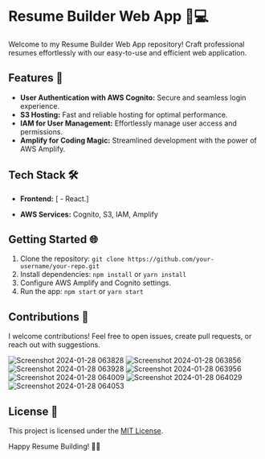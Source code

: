 # Resume Builder Web App 📄💻

Welcome to my Resume Builder Web App repository! Craft professional resumes effortlessly with our easy-to-use and efficient web application.

## Features 🚀

- **User Authentication with AWS Cognito:** Secure and seamless login experience.
- **S3 Hosting:** Fast and reliable hosting for optimal performance.
- **IAM for User Management:** Effortlessly manage user access and permissions.
- **Amplify for Coding Magic:** Streamlined development with the power of AWS Amplify.

## Tech Stack 🛠️

- **Frontend:** [ - React.]

- **AWS Services:** Cognito, S3, IAM, Amplify


## Getting Started 🌐

1. Clone the repository: `git clone https://github.com/your-username/your-repo.git`
2. Install dependencies: `npm install` or `yarn install`
3. Configure AWS Amplify and Cognito settings.
4. Run the app: `npm start` or `yarn start`

## Contributions 🤝

I welcome contributions! Feel free to open issues, create pull requests, or reach out with suggestions.


![Screenshot 2024-01-28 063828](https://github.com/vikashchand/Resume-Generator-/assets/72156896/ebd2699c-c8c1-45b8-af29-9a728fa6bc7f)
![Screenshot 2024-01-28 063856](https://github.com/vikashchand/Resume-Generator-/assets/72156896/c8cfd955-42b6-43e0-b9ab-391604bf70ba)
![Screenshot 2024-01-28 063928](https://github.com/vikashchand/Resume-Generator-/assets/72156896/d71fd86b-3882-47a6-83ee-efe505a7c4a8)
![Screenshot 2024-01-28 063956](https://github.com/vikashchand/Resume-Generator-/assets/72156896/081959f3-a8a1-4356-b29c-18abb0a10c19)
![Screenshot 2024-01-28 064009](https://github.com/vikashchand/Resume-Generator-/assets/72156896/6cfae2ab-96bb-48cb-92ec-fc2ef7eb8a56)
![Screenshot 2024-01-28 064029](https://github.com/vikashchand/Resume-Generator-/assets/72156896/d408066b-9584-43c2-b3ef-5590c6b2e813)
![Screenshot 2024-01-28 064053](https://github.com/vikashchand/Resume-Generator-/assets/72156896/7764d5e0-0d3c-4967-a770-b8bfdbb49c0a)

## License 📝

This project is licensed under the [MIT License](LICENSE).



Happy Resume Building! 🚀✨
